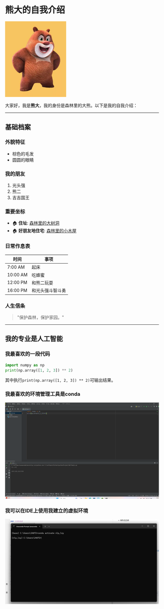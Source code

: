 # 熊大的自我介绍

<img src="https://github.com/stage123456/nlp-src/blob/main/20210526013035_4c036.png" width="200" alt="熊大形象">

大家好，我是**熊大**，我的身份是森林里的大熊。以下是我的自我介绍：

---

## 基础档案 

### 外貌特征 
- 棕色的毛发
- 圆圆的眼睛

### 我的朋友
1. 光头强
2. 熊二
3. 吉吉国王

### 重要坐标
- 🏠 **住址**: [森林里的大树洞](https://baike.baidu.com/item/%E6%AF%94%E5%A5%87%E5%A0%A1/8275168) 
- 🏠 **好朋友地住宅**: [森林里的小木屋](https://baike.baidu.com/item/%E8%9F%B9%E5%A0%A1%E7%8E%8B/8043124)

### 日常作息表
| 时间       | 事项       |
|----------|----------|
| 7:00 AM  | 起床       |
| 10:00 AM | 吃蜂蜜       |
| 12:00 PM | 和熊二玩耍   |
| 16:00 PM | 和光头强斗智斗勇 |

### 人生信条
> "保护森林，保护家园。"
---

## 我的专业是人工智能
### 我最喜欢的一段代码

```python
import numpy as np
print(np.array([1, 2, 3]) ** 2)
```
其中执行`print(np.array([1, 2, 3]) ** 2)`可输出结果。

### 我最喜欢的环境管理工具是conda
<img src="https://github.com/lzy-pan/GitDemo/blob/main/%E5%9B%BE%E7%89%87/%E5%B1%8F%E5%B9%95%E6%88%AA%E5%9B%BE%202025-03-13%20095227.png" width="800" alt="截图一">

### 我可以在IDE上使用我建立的虚拟环境
<img src="https://github.com/lzy-pan/GitDemo/blob/main/%E5%9B%BE%E7%89%87/%E5%B1%8F%E5%B9%95%E6%88%AA%E5%9B%BE%202025-03-20%20100407.png" width="800" alt="截图二">
